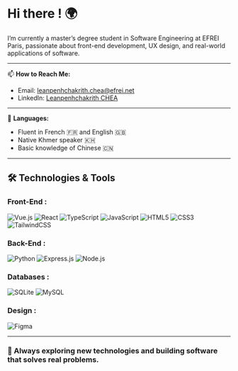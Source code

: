 # Hi there ! 🌍

I’m currently a master’s degree student in Software Engineering at EFREI Paris, passionate about front-end development, UX design, and real-world applications of software.

---

📫 **How to Reach Me:**

- Email: leanpenhchakrith.chea@efrei.net  
- LinkedIn: [Leanpenhchakrith CHEA](https://www.linkedin.com/in/leanpenhchakrith-chea)

---

💬 **Languages:**

- Fluent in French 🇫🇷 and English 🇬🇧
- Native Khmer speaker 🇰🇭
- Basic knowledge of Chinese 🇨🇳  

---

## 🛠 Technologies & Tools

### Front-End :

![Vue.js](https://img.shields.io/badge/-Vue.js-4FC08D?style=flat&logo=vue.js&logoColor=black)
![React](https://img.shields.io/badge/-ReactJs-61DAFB?logo=react&logoColor=white)
![TypeScript](https://shields.io/badge/TypeScript-3178C6?logo=TypeScript&logoColor=FFF&style=flat-square)
![JavaScript](https://img.shields.io/badge/-JavaScript-F7DF1E?style=flat&logo=javascript&logoColor=white)
![HTML5](https://img.shields.io/badge/-HTML5-E34F26?style=flat&logo=html5&logoColor=white)
![CSS3](https://img.shields.io/badge/-CSS3-1572B6?style=flat&logo=css3)
![TailwindCSS](https://img.shields.io/badge/tailwindcss-0F172A?&logo=tailwindcss)

### Back-End :

![Python](https://img.shields.io/badge/-Python-3776AB?style=flat&logo=python&logoColor=white)
![Express.js](https://img.shields.io/badge/-Express.js-000000?style=flat&logo=express&logoColor=white)
![Node.js](https://img.shields.io/badge/-Node.js-339933?style=flat&logo=node.js&logoColor=white)

### Databases :

![SQLite](https://img.shields.io/badge/-SQLite-003B57?style=flat&logo=sqlite&logoColor=white)
![MySQL](https://img.shields.io/badge/-MySQL-4479A1?style=flat&logo=mysql&logoColor=white)

### Design :

![Figma](https://img.shields.io/badge/-Figma-F24E1E?style=flat&logo=figma&logoColor=white)

---

### 🚀 Always exploring new technologies and building software that solves real problems.
